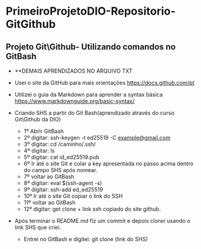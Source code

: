 # PrimeiroProjetoDIO-Repositorio-GitGithub

## Projeto Git\Github- Utilizando comandos no GitBash

 - **DEMAIS APRENDIZADOS NO ARQUIVO TXT

- Usei o site da GitHub para mais orientações https://docs.github.com/pt
- Utilizei o guia da Markdown para aprender a syntax básica https://www.markdownguide.org/basic-syntax/
- Criando SHS a partir do Git Bash(aprendizado através do curso Git\Github da DIO)
  - 1º Abrir GitBash
  - 2º digitar: ssh-keygen -t ed25519 -C example@gmail.com
  - 3º digitar: cd /caminho/.ssh/
  - 4º digitar: ls
  - 5º digitar: cat id_ed25519.pub
  - 6º Ir até o site Git e colar a key apresentada no passo acima dentro do campo SHS após nomear.
  - 7º voltar ao GitBash
  - 8º digitar: eval $(ssh-agent -s)
  - 9º digitar: ssh-add ed_ed25519
  - 10º Ir até o site Git copiar o link do SSH
  - 11º voltar ao GitBash
  - 12º digitar: get clone + link ssh copiado do site github.

 - Após terminar o README.md fiz um commit e depois clonei usando o link SHS que criei. 
   - Entrei no GitBash e digitei: git clone (link do SHS)
